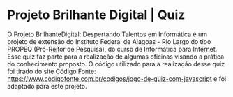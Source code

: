 # Projeto Brilhante Digital | Quiz

O Projeto BrilhanteDigital: Despertando Talentos em Informática é um projeto de extensão do Instituto Federal de Alagoas - Rio Largo do tipo PROPEQ (Pró-Reitor de Pesquisa), do curso de Informática para Internet. Esse quiz faz parte para a realização de algumas oficinas visando a prática do conhecimento proposto. O código utilizado para a realização desse quiz foi tirado do site Código Fonte: https://www.codigofonte.com.br/codigos/jogo-de-quiz-com-javascript e foi adaptado para este projeto.





